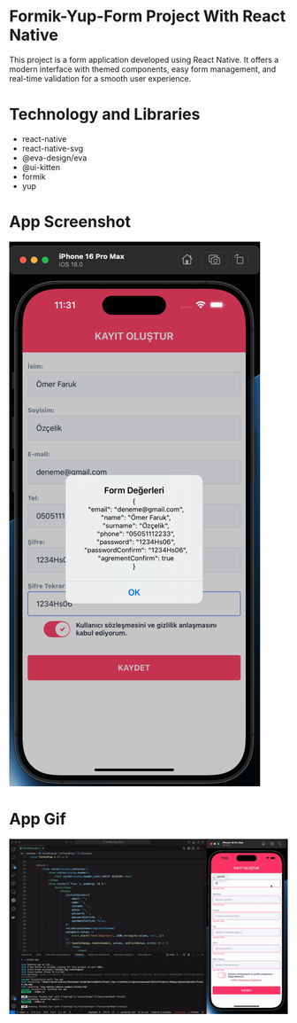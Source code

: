 # Formik-Yup-Form Project With React Native
This project is a form application developed using React Native. It offers a modern interface with themed components, easy form management, and real-time validation for a smooth user experience.


# Technology and Libraries
- react-native
- react-native-svg
- @eva-design/eva
- @ui-kitten
- formik
- yup

# App Screenshot
![](/src/image/formik_yup.png)


# App Gif
![](/src/image/formik_yup.gif)
